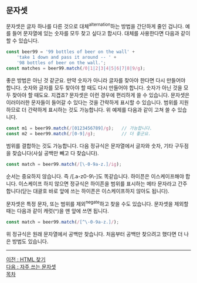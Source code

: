 ## 문자셋
문자셋은 글자 하나를 다른 것으로 대체<sup>alternation</sup>하는 방법을 간단하게 줄인 겁니다. 예를 들어 문자열에 있는 숫자를 모두 찾고 싶다고 합시다. 대체를 사용한다면 다음과 같이 할 수 있습니다.

```javascript
const beer99 = '99 bottles of beer on the wall' + 
    'take 1 down and pass it around -- ' +
    '98 bottles of beer on the wall.';
const matches = beer99.match(/0|1|2|3|4|5|6|7|8|9/g);
```

좋은 방법은 아닌 것 같군요. 만약 숫자가 아니라 글자를 찾아야 한다면 다시 만들어야 합니다. 숫자와 글자를 모두 찾아야 할 때도 다시 만들어야 합니다. 숫자가 아닌 것을 모두 찾아야 할 때도요. 지겹죠? 문자셋은 이런 경우에 편리하게 쓸 수 있습니다. 문자셋은 이러이러한 문자들이 들어갈 수 있다는 것을 간략하게 표시할 수 있습니다. 범위를 지원하므로 더 간략하게 표시하는 것도 가능합니다. 위 예제를 다음과 같이 고쳐 쓸 수 있습니다.

```javascript
const m1 = beer99.match(/[0123456789]/g);   // 가능합니다.
const m2 = beer99.match(/[0-9]/g);          // 더 좋군요.
```

범위를 결합하는 것도 가능합니다. 다음 정규식은 문자열에서 글자와 숫자, 기타 구두점을 찾습니다(사실 공백만 빼고 다 찾습니다).

```javascript
const match = beer99.match(/[\-0-9a-z.]/ig);
```

순서는 중요하지 않습니다. 즉 /[.a-z0-9\\-]도 똑같습니다. 하이픈은 이스케이프해야 합니다. 이스케이프 하지 않으면 정규식은 하이픈을 범위를 표시하는 메타 문자라고 간주합니다(닫는 대괄호 바로 앞에 쓰는 하이픈은 이스케이프하지 않아도 됩니다).

문자셋은 특정 문자, 또는 범위를 제외<sup>negate</sup>하고 찾을 수도 있습니다. 문자셋을 제외할 때는 다음과 같이 캐럿(^)을 맨 앞에 쓰면 됩니다.

```javascript
const match = beer99.match(/[^\-0-9a-z.]/);
```

위 정규식은 원래 문자열에서 공백만 찾습니다. 처음부터 공백만 찾으려고 했다면 더 나은 방법도 있습니다.

***
[이전 : HTML 찾기](17.7.md) <br/>
[다음 : 자주 쓰는 문자셋](17.9.md) <br/>
[목차](../progressCheck.md)